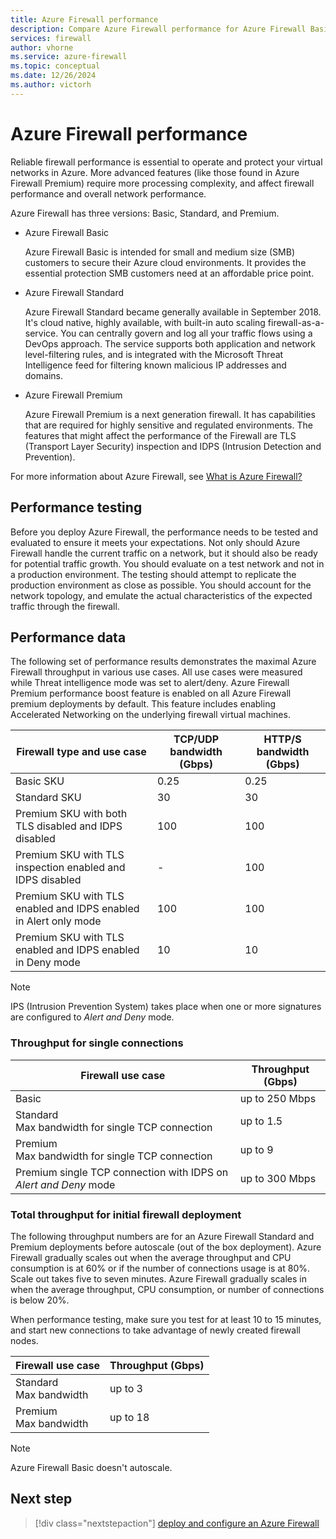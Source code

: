 ```yaml
---
title: Azure Firewall performance 
description: Compare Azure Firewall performance for Azure Firewall Basic, Standard, and Premium.
services: firewall
author: vhorne
ms.service: azure-firewall
ms.topic: conceptual
ms.date: 12/26/2024
ms.author: victorh
---
```


# Azure Firewall performance

Reliable firewall performance is essential to operate and protect your virtual networks in Azure. More advanced features (like those found in Azure Firewall Premium) require more processing complexity, and affect firewall performance and overall network performance.

Azure Firewall has three versions: Basic, Standard, and Premium.

- Azure Firewall Basic
   
   Azure Firewall Basic is intended for small and medium size (SMB) customers to secure their Azure cloud environments. It provides the essential protection SMB customers need at an affordable price point.

- Azure Firewall Standard

   Azure Firewall Standard became generally available in September 2018. It's cloud native, highly available, with built-in auto scaling firewall-as-a-service. You can centrally govern and log all your traffic flows using a DevOps approach. The service supports both application and network level-filtering rules, and is integrated with the Microsoft Threat Intelligence feed for filtering known malicious IP addresses and domains. 
- Azure Firewall Premium

   Azure Firewall Premium is a next generation firewall. It has capabilities that are required for highly sensitive and regulated environments. The features that might affect the performance of the Firewall are TLS (Transport Layer Security) inspection and IDPS (Intrusion Detection and Prevention).

For more information about Azure Firewall, see [What is Azure Firewall?](overview.md)

## Performance testing

Before you deploy Azure Firewall, the performance needs to be tested and evaluated to ensure it meets your expectations. Not only should Azure Firewall handle the current traffic on a network, but it should also be ready for potential traffic growth. You should evaluate on a test network and not in a production environment. The testing should attempt to replicate the production environment as close as possible. You should account for the network topology, and emulate the actual characteristics of the expected traffic through the firewall.

## Performance data

The following set of performance results demonstrates the maximal Azure Firewall throughput in various use cases. All use cases were measured while Threat intelligence mode was set to alert/deny. Azure Firewall Premium performance boost feature is enabled on all Azure Firewall premium deployments by default.  This feature includes enabling Accelerated Networking on the underlying firewall virtual machines.


|Firewall type and use case  |TCP/UDP bandwidth (Gbps)  |HTTP/S bandwidth (Gbps)  |
|---------|---------|---------|
|Basic SKU |0.25|0.25|
|Standard SKU    |30|30|
|Premium SKU with both TLS disabled and IDPS disabled     |100|100|
|Premium SKU with TLS inspection enabled and IDPS disabled      |-|100|
|Premium SKU with TLS enabled and IDPS enabled in Alert only mode     |100|100|
|Premium SKU with TLS enabled and IDPS enabled in Deny mode     |10|10|

> [!NOTE]
> IPS (Intrusion Prevention System) takes place when one or more signatures are configured to *Alert and Deny* mode.

### Throughput for single connections

|Firewall use case  |Throughput (Gbps)|
|---------|---------|
|Basic|up to 250 Mbps|
|Standard<br>Max bandwidth for single TCP connection     |up to 1.5|
|Premium<br>Max bandwidth for single TCP connection     |up to 9|
|Premium single TCP connection with IDPS on *Alert and Deny* mode|up to 300 Mbps|

### Total throughput  for initial firewall deployment

The following throughput numbers are for an Azure Firewall Standard and Premium deployments before autoscale (out of the box deployment). Azure Firewall gradually scales out when the average throughput and CPU consumption is at 60% or if the number of connections usage is at 80%. Scale out takes five to seven minutes. Azure Firewall gradually scales in when the average throughput, CPU consumption, or number of connections is below 20%.

When performance testing, make sure you test for at least 10 to 15 minutes, and start new connections to take advantage of newly created firewall nodes.


|Firewall use case  |Throughput (Gbps)|
|---------|---------|
|Standard<br>Max bandwidth      |up to 3 |
|Premium<br>Max bandwidth      |up to 18|

> [!NOTE]
> Azure Firewall Basic doesn't autoscale.

## Next step

> [!div class="nextstepaction"]
> [deploy and configure an Azure Firewall](tutorial-firewall-deploy-portal.md)
